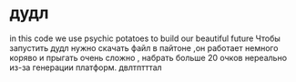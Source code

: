 # дудл
in this code we use psychic potatoes to build our beautiful future
Чтобы запустить дудл нужно скачать файл в пайтоне ,он работает немного коряво и прыгать очень сложно , набрать больше 20 очков нереально из-за генерации платформ.
двлтптттал
